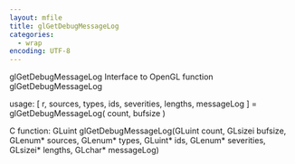 ```yaml
---
layout: mfile
title: glGetDebugMessageLog
categories:
  - wrap
encoding: UTF-8
---
```


glGetDebugMessageLog  Interface to OpenGL function glGetDebugMessageLog

usage:  [ r, sources, types, ids, severities, lengths, messageLog ] = glGetDebugMessageLog( count, bufsize )

C function:  GLuint glGetDebugMessageLog(GLuint count, GLsizei bufsize, GLenum\* sources, GLenum\* types, GLuint\* ids, GLenum\* severities, GLsizei\* lengths, GLchar\* messageLog)